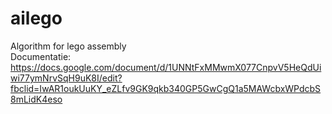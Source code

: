 # ailego
Algorithm for lego assembly <br/>
Documentatie: https://docs.google.com/document/d/1UNNtFxMMwmX077CnpvV5HeQdUiwi77ymNrvSqH9uK8I/edit?fbclid=IwAR1oukUuKY_eZLfv9GK9qkb340GP5GwCgQ1a5MAWcbxWPdcbS8mLidK4eso
